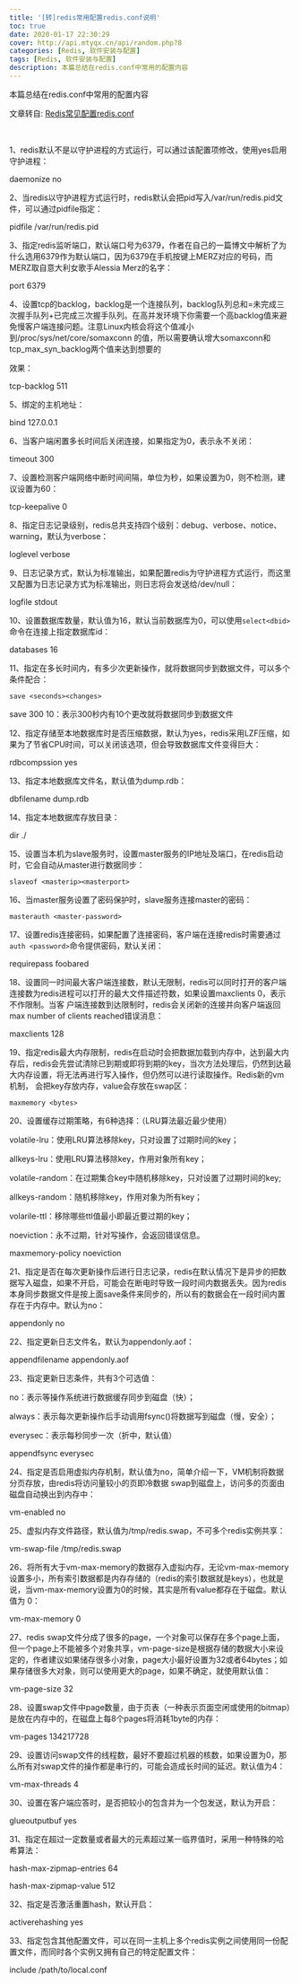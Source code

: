 ```yaml
---
title: '[转]redis常用配置redis.conf说明'
toc: true
date: 2020-01-17 22:30:29
cover: http://api.mtyqx.cn/api/random.php?8
categories: [Redis, 软件安装与配置]
tags: [Redis, 软件安装与配置]
description: 本篇总结在redis.conf中常用的配置内容
---
```


本篇总结在redis.conf中常用的配置内容

文章转自: [Redis常见配置redis.conf](https://www.cnblogs.com/richiewlq/p/8569821.html)

<br/>

<!--more-->

1、redis默认不是以守护进程的方式运行，可以通过该配置项修改，使用yes启用守护进程：

daemonize no



2、当redis以守护进程方式运行时，redis默认会把pid写入/var/run/redis.pid文件，可以通过pidfile指定：

pidfile /var/run/redis.pid



3、指定redis监听端口，默认端口号为6379，作者在自己的一篇博文中解析了为什么选用6379作为默认端口，因为6379在手机按键上MERZ对应的号码，而MERZ取自意大利女歌手Alessia Merz的名字：

port 6379



4、设置tcp的backlog，backlog是一个连接队列，backlog队列总和=未完成三次握手队列+已完成三次握手队列。在高并发环境下你需要一个高backlog值来避免慢客户端连接问题。注意Linux内核会将这个值减小到/proc/sys/net/core/somaxconn 的值，所以需要确认增大somaxconn和tcp_max_syn_backlog两个值来达到想要的

效果：

tcp-backlog 511



5、绑定的主机地址：

bind 127.0.0.1



6、当客户端闲置多长时间后关闭连接，如果指定为0，表示永不关闭：

timeout 300



7、设置检测客户端网络中断时间间隔，单位为秒，如果设置为0，则不检测，建议设置为60：

tcp-keepalive 0



8、指定日志记录级别，redis总共支持四个级别：debug、verbose、notice、warning，默认为verbose：

loglevel verbose



9、日志记录方式，默认为标准输出，如果配置redis为守护进程方式运行，而这里又配置为日志记录方式为标准输出，则日志将会发送给/dev/null：

logfile stdout



10、设置数据库数量，默认值为16，默认当前数据库为0，可以使用`select<dbid>`命令在连接上指定数据库id：

databases 16



11、指定在多长时间内，有多少次更新操作，就将数据同步到数据文件，可以多个条件配合：

`save <seconds><changes>`

save 300 10：表示300秒内有10个更改就将数据同步到数据文件



12、指定存储至本地数据库时是否压缩数据，默认为yes，redis采用LZF压缩，如果为了节省CPU时间，可以关闭该选项，但会导致数据库文件变得巨大：

rdbcompssion yes



13、指定本地数据库文件名，默认值为dump.rdb：

dbfilename dump.rdb



14、指定本地数据库存放目录：

dir ./



15、设置当本机为slave服务时，设置master服务的IP地址及端口，在redis启动时，它会自动从master进行数据同步：

`slaveof <masterip><masterport>`



16、当master服务设置了密码保护时，slave服务连接master的密码：

`masterauth <master-password>`



17、设置redis连接密码，如果配置了连接密码，客户端在连接redis时需要通过`auth <password>`命令提供密码，默认关闭：

requirepass foobared



18、设置同一时间最大客户端连接数，默认无限制，redis可以同时打开的客户端连接数为redis进程可以打开的最大文件描述符数，如果设置maxclients 0，表示不作限制。当客 户端连接数到达限制时，redis会关闭新的连接并向客户端返回 max number of clients  reached错误消息：

maxclients 128



19、指定redis最大内存限制，redis在启动时会把数据加载到内存中，达到最大内存后，redis会先尝试清除已到期或即将到期的key，当次方法处理后，仍然到达最大内存设置，将无法再进行写入操作，但仍然可以进行读取操作。Redis新的vm机制， 会把key存放内存，value会存放在swap区：

`maxmemory <bytes>`



20、设置缓存过期策略，有6种选择：（LRU算法最近最少使用）

volatile-lru：使用LRU算法移除key，只对设置了过期时间的key；

allkeys-lru：使用LRU算法移除key，作用对象所有key；

volatile-random：在过期集合key中随机移除key，只对设置了过期时间的key;

allkeys-random：随机移除key，作用对象为所有key；

volarile-ttl：移除哪些ttl值最小即最近要过期的key；

noeviction：永不过期，针对写操作，会返回错误信息。

maxmemory-policy noeviction



21、指定是否在每次更新操作后进行日志记录，redis在默认情况下是异步的把数据写入磁盘，如果不开启，可能会在断电时导致一段时间内数据丢失。因为redis本身同步数据文件是按上面save条件来同步的，所以有的数据会在一段时间内置存在于内存中。默认为no：

appendonly no



22、指定更新日志文件名，默认为appendonly.aof：

appendfilename appendonly.aof



23、指定更新日志条件，共有3个可选值：

no：表示等操作系统进行数据缓存同步到磁盘（快）；

always：表示每次更新操作后手动调用fsync()将数据写到磁盘（慢，安全）；

everysec：表示每秒同步一次（折中，默认值）

appendfsync everysec



24、指定是否启用虚拟内存机制，默认值为no，简单介绍一下，VM机制将数据分页存放，由redis将访问量较小的页即冷数据 swap到磁盘上，访问多的页面由磁盘自动换出到内存中：

vm-enabled no



25、虚拟内存文件路径，默认值为/tmp/redis.swap，不可多个redis实例共享：

vm-swap-file /tmp/redis.swap



26、将所有大于vm-max-memory的数据存入虚拟内存，无论vm-max-memory设置多小，所有索引数据都是内存存储的（redis的索引数据就是keys），也就是说，当vm-max-memory设置为0的时候，其实是所有value都存在于磁盘。默认值为 0：

vm-max-memory 0



27、redis  swap文件分成了很多的page，一个对象可以保存在多个page上面，但一个page上不能被多个对象共享，vm-page-size是根据存储的数据大小来设定的，作者建议如果储存很多小对象，page大小最好设置为32或者64bytes；如果存储很多大对象，则可以使用更大的page，如果不确定，就使用默认值：

vm-page-size 32



28、设置swap文件中page数量，由于页表（一种表示页面空闲或使用的bitmap）是放在内存中的，在磁盘上每8个pages将消耗1byte的内存：

vm-pages 134217728



29、设置访问swap文件的线程数，最好不要超过机器的核数，如果设置为0，那么所有对swap文件的操作都是串行的，可能会造成长时间的延迟。默认值为4：

vm-max-threads 4



30、设置在客户端应答时，是否把较小的包含并为一个包发送，默认为开启：

glueoutputbuf yes



31、指定在超过一定数量或者最大的元素超过某一临界值时，采用一种特殊的哈希算法：

hash-max-zipmap-entries 64

hash-max-zipmap-value 512



32、指定是否激活重置hash，默认开启：

activerehashing yes



33、指定包含其他配置文件，可以在同一主机上多个redis实例之间使用同一份配置文件，而同时各个实例又拥有自己的特定配置文件：

include /path/to/local.conf


